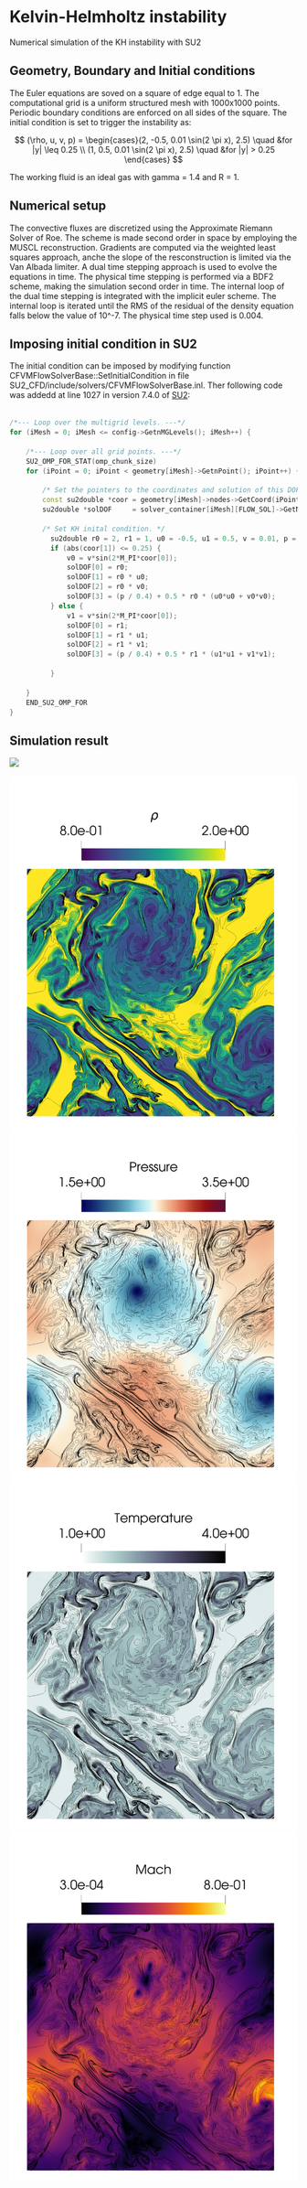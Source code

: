 # Kelvin-Helmholtz instability
Numerical simulation of the KH instability with SU2

## Geometry, Boundary and Initial conditions
The Euler equations are soved on a square of edge equal to 1. The computational grid is a uniform structured mesh with 1000x1000 points. Periodic boundary conditions are enforced on all sides of the square. The initial condition is set to trigger the instability as:

$$
(\rho, u, v, p) = \begin{cases}(2, -0.5, 0.01 \sin(2 \pi x), 2.5) \quad &for |y| \leq 0.25 \\
(1, 0.5, 0.01 \sin(2 \pi x), 2.5) \quad &for |y| > 0.25 \end{cases}
$$


The working fluid is an ideal gas with gamma = 1.4 and R = 1.

## Numerical setup
The convective fluxes are discretized using the Approximate Riemann Solver of Roe. The scheme is made second order in space by employing the MUSCL reconstruction. Gradients are computed via the weighted least squares approach, anche the slope of the resconstruction is limited via the Van Albada limiter. A dual time stepping approach is used to evolve the equations in time. The physical time stepping is performed via a BDF2 scheme, making the simulation second order in time. The internal loop of the dual time stepping is integrated with the implicit euler scheme. The internal loop is iterated until the RMS of the residual of the density equation falls below the value of 10^-7. The physical time step used is 0.004. 

## Imposing initial condition in SU2
The initial condition can be imposed by modifying function CFVMFlowSolverBase::SetInitialCondition in file SU2_CFD/include/solvers/CFVMFlowSolverBase.inl. Ther following code was addedd at line 1027 in version 7.4.0 of [SU2](https://su2code.github.io/):

```cpp

/*--- Loop over the multigrid levels. ---*/
for (iMesh = 0; iMesh <= config->GetnMGLevels(); iMesh++) {

    /*--- Loop over all grid points. ---*/
    SU2_OMP_FOR_STAT(omp_chunk_size)
    for (iPoint = 0; iPoint < geometry[iMesh]->GetnPoint(); iPoint++) {

        /* Set the pointers to the coordinates and solution of this DOF. */
        const su2double *coor = geometry[iMesh]->nodes->GetCoord(iPoint);
        su2double *solDOF     = solver_container[iMesh][FLOW_SOL]->GetNodes()->GetSolution(iPoint);

        /* Set KH inital condition. */
	      su2double r0 = 2, r1 = 1, u0 = -0.5, u1 = 0.5, v = 0.01, p = 2.5, v0,v1;
	      if (abs(coor[1]) <= 0.25) {
	          v0 = v*sin(2*M_PI*coor[0]);
	          solDOF[0] = r0;
	          solDOF[1] = r0 * u0;
	          solDOF[2] = r0 * v0;
	          solDOF[3] = (p / 0.4) + 0.5 * r0 * (u0*u0 + v0*v0);
	      } else {
	          v1 = v*sin(2*M_PI*coor[0]);
	          solDOF[0] = r1;
	          solDOF[1] = r1 * u1;
	          solDOF[2] = r1 * v1;
	          solDOF[3] = (p / 0.4) + 0.5 * r1 * (u1*u1 + v1*v1);

	      }
      
    }
    END_SU2_OMP_FOR
}
```

## Simulation result
![](FIG/rhowcont.gif)

![](FIG/rho_1400.png)
![](FIG/p_1400.png)
![](FIG/T_1400.png)
![](FIG/M_1400.png)
